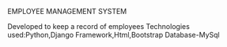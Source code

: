 EMPLOYEE MANAGEMENT SYSTEM 

Developed to keep a record of employees
Technologies used:Python,Django Framework,Html,Bootstrap
Database-MySql

